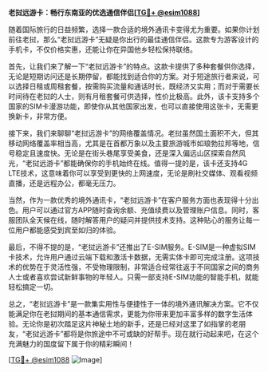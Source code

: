 **老挝远游卡：畅行东南亚的优选通信伴侣[[TG💪+ @esim1088](https://t.me/s/esim1088)]**

随着国际旅行的日益频繁，选择一款合适的境外通讯卡变得尤为重要。如果你计划前往老挝，那么“老挝远游卡”无疑是你出行的最佳通信伴侣。这款专为游客设计的手机卡，不仅价格实惠，还能让你在异国他乡轻松保持联络。

首先，让我们来了解一下“老挝远游卡”的特点。这款卡提供了多种套餐供你选择，无论是短期访问还是长期停留，都能找到适合你的方案。对于短途旅行者来说，可以选择日租或周租套餐，按需购买流量和通话时长，既经济又实用；而对于需要长时间待在老挝的人士，则有月租套餐可供选择，性价比极高。此外，该卡支持多个国家的SIM卡漫游功能，即使你从其他国家出发，也可以直接使用这张卡，无需更换新卡，非常方便。

接下来，我们来聊聊“老挝远游卡”的网络覆盖情况。老挝虽然国土面积不大，但其移动网络覆盖率相当高，尤其是在首都万象以及主要旅游城市如琅勃拉邦等地，信号稳定且速度快。无论是在街头巷尾享受美食，还是深入偏远山区探索自然风光，“老挝远游卡”都能确保你的手机始终在线。值得一提的是，该卡还支持4G LTE技术，这意味着你可以享受到更快的上网速度，无论是刷社交媒体、观看视频直播，还是远程办公，都毫无压力。

当然，作为一款优秀的境外通讯卡，“老挝远游卡”在客户服务方面也表现得十分出色。用户可以通过官方APP随时查询余额、充值续费以及管理账户信息。同时，客服团队全天候在线，随时解答用户的疑问并提供技术支持。这种贴心的服务让每一位用户都能感受到宾至如归的体验。

最后，不得不提的是，“老挝远游卡”还推出了E-SIM服务。E-SIM是一种虚拟SIM卡技术，允许用户通过云端下载和激活卡数据，无需实体卡即可完成注册。这项技术的优势在于灵活性强，不受物理限制，非常适合经常往返于不同国家之间的商务人士或者喜欢尝试新鲜事物的年轻人。只需一部支持E-SIM功能的智能手机，就能轻松搞定一切。

总之，“老挝远游卡”是一款集实用性与便捷性于一体的境外通讯解决方案。它不仅能满足你在老挝期间的基本通信需求，更能为你带来更加丰富多样的数字生活体验。无论你是初次踏足这片神秘土地的新手，还是已经对这里了如指掌的老朋友，“老挝远游卡”都将是你旅途中不可或缺的好帮手。现在就行动起来吧，在这个充满魅力的国度留下属于你的精彩瞬间！

[[TG💪+ @esim1088](https://t.me/s/esim1088) ![Image](https://i.postimg.cc/4NQfJmqS/Snipaste-2025-05-13-00-14-12.png)]